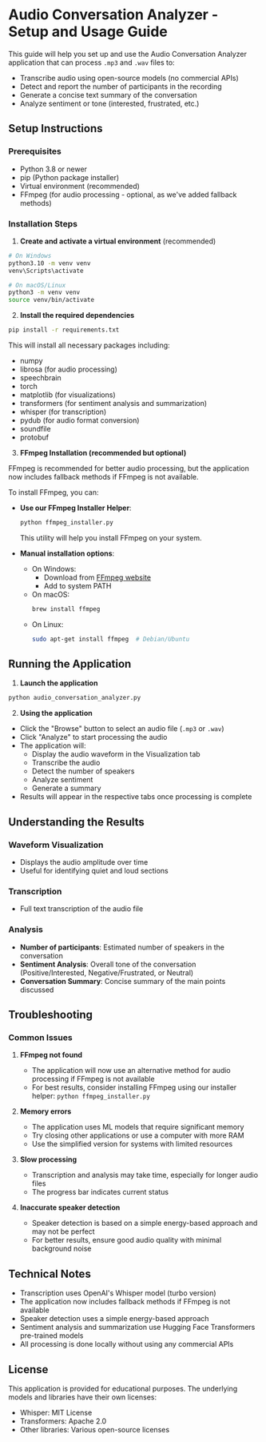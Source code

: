 # Audio Conversation Analyzer - Setup and Usage Guide

This guide will help you set up and use the Audio Conversation Analyzer application that can process `.mp3` and `.wav` files to:
- Transcribe audio using open-source models (no commercial APIs)
- Detect and report the number of participants in the recording
- Generate a concise text summary of the conversation
- Analyze sentiment or tone (interested, frustrated, etc.)

## Setup Instructions

### Prerequisites

- Python 3.8 or newer
- pip (Python package installer)
- Virtual environment (recommended)
- FFmpeg (for audio processing - optional, as we've added fallback methods)

### Installation Steps

1. **Create and activate a virtual environment** (recommended)

```bash
# On Windows
python3.10 -m venv venv
venv\Scripts\activate

# On macOS/Linux
python3 -m venv venv
source venv/bin/activate
```

2. **Install the required dependencies**

```bash
pip install -r requirements.txt
```

This will install all necessary packages including:
- numpy
- librosa (for audio processing)
- speechbrain
- torch
- matplotlib (for visualizations)
- transformers (for sentiment analysis and summarization)
- whisper (for transcription)
- pydub (for audio format conversion)
- soundfile
- protobuf

3. **FFmpeg Installation (recommended but optional)**

FFmpeg is recommended for better audio processing, but the application now includes fallback methods if FFmpeg is not available.

To install FFmpeg, you can:

- **Use our FFmpeg Installer Helper**:
  ```bash
  python ffmpeg_installer.py
  ```
  This utility will help you install FFmpeg on your system.

- **Manual installation options**:
  - On Windows:
    - Download from [FFmpeg website](https://ffmpeg.org/download.html)
    - Add to system PATH
  - On macOS:
    ```bash
    brew install ffmpeg
    ```
  - On Linux:
    ```bash
    sudo apt-get install ffmpeg  # Debian/Ubuntu
    ```

## Running the Application

1. **Launch the application**

```bash
python audio_conversation_analyzer.py
```

2. **Using the application**

- Click the "Browse" button to select an audio file (`.mp3` or `.wav`)
- Click "Analyze" to start processing the audio
- The application will:
  - Display the audio waveform in the Visualization tab
  - Transcribe the audio
  - Detect the number of speakers
  - Analyze sentiment
  - Generate a summary
- Results will appear in the respective tabs once processing is complete

## Understanding the Results

### Waveform Visualization
- Displays the audio amplitude over time
- Useful for identifying quiet and loud sections

### Transcription
- Full text transcription of the audio file

### Analysis
- **Number of participants**: Estimated number of speakers in the conversation
- **Sentiment Analysis**: Overall tone of the conversation (Positive/Interested, Negative/Frustrated, or Neutral)
- **Conversation Summary**: Concise summary of the main points discussed

## Troubleshooting

### Common Issues

1. **FFmpeg not found**
   - The application will now use an alternative method for audio processing if FFmpeg is not available
   - For best results, consider installing FFmpeg using our installer helper: `python ffmpeg_installer.py`

2. **Memory errors**
   - The application uses ML models that require significant memory
   - Try closing other applications or use a computer with more RAM
   - Use the simplified version for systems with limited resources

3. **Slow processing**
   - Transcription and analysis may take time, especially for longer audio files
   - The progress bar indicates current status

4. **Inaccurate speaker detection**
   - Speaker detection is based on a simple energy-based approach and may not be perfect
   - For better results, ensure good audio quality with minimal background noise

## Technical Notes

- Transcription uses OpenAI's Whisper model (turbo version)
- The application now includes fallback methods if FFmpeg is not available
- Speaker detection uses a simple energy-based approach
- Sentiment analysis and summarization use Hugging Face Transformers pre-trained models
- All processing is done locally without using any commercial APIs

## License

This application is provided for educational purposes. The underlying models and libraries have their own licenses:
- Whisper: MIT License
- Transformers: Apache 2.0
- Other libraries: Various open-source licenses